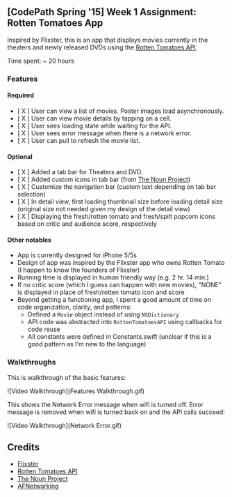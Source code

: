 ## [CodePath Spring '15] Week 1 Assignment: Rotten Tomatoes App

Inspired by Flixster, this is an app that displays movies currently in the theaters and newly released DVDs using the [Rotten Tomatoes API](http://developer.rottentomatoes.com/docs/read/JSON).

Time spent: ~ 20 hours

### Features

#### Required

- [ X ] User can view a list of movies. Poster images load asynchronously.
- [ X ] User can view movie details by tapping on a cell.
- [ X ] User sees loading state while waiting for the API.
- [ X ] User sees error message when there is a network error.
- [ X ] User can pull to refresh the movie list.

#### Optional

- [ X ] Added a tab bar for Theaters and DVD.
- [ X ] Added custom icons in tab bar (from [The Noun Project](https://thenounproject.com/))
- [ X ] Customize the navigation bar (custom text depending on tab bar selection)
- [ X ] In detail view, first loading thumbnail size before loading detail size (original size not needed given my design of the detail view)
- [ X ] Displaying the fresh/rotten tomato and fresh/spilt popcorn icons based on critic and audience score, respectively

#### Other notables

- App is currently designed for iPhone 5/5s
- Design of app was inspired by the Flixster app who owns Rotten Tomato (I happen to know the founders of Flixster)
- Running time is displayed in human friendly way (e.g. 2 hr. 14 min.)
- If no critic score (which I guess can happen with new movies), "NONE" is displayed in place of fresh/rotten tomato icon and score
- Beyond getting a functioning app, I spent a good amount of time on code organization, clarity, and patterns:
  * Defined a `Movie` object instead of using `NSDictionary`
  * API code was abstracted into `RottenTomatoesAPI` using callbacks for code reuse
  * All constants were defined in Constants.swift (unclear if this is a good pattern as I'm new to the language)
  
### Walkthroughs

This is walkthrough of the basic features:

![Video Walkthrough](Features Walkthrough.gif)

This shows the Network Error message when wifi is turned off.  Error message is removed when wifi is turned back on and the API calls succeed:

![Video Walkthrough](Network Error.gif)



Credits
---------
* [Flixster](http://www.flixster.com/)
* [Rotten Tomatoes API](http://developer.rottentomatoes.com/docs/read/JSON)
* [The Noun Project](https://thenounproject.com)
* [AFNetworking](https://github.com/AFNetworking/AFNetworking)
